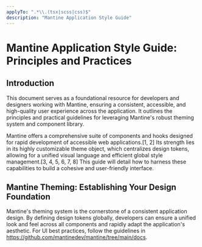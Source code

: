 ```yaml
---
applyTo: ".*\\.(tsx|scss|css)$"
description: "Mantine Application Style Guide"
---
```

# Mantine Application Style Guide: Principles and Practices

## Introduction

This document serves as a foundational resource for developers and designers working with Mantine, ensuring a consistent, accessible, and high-quality user experience across the application. It outlines the principles and practical guidelines for leveraging Mantine's robust theming system and component library.

Mantine offers a comprehensive suite of components and hooks designed for rapid development of accessible web applications.[1, 2] Its strength lies in its highly customizable theme object, which centralizes design tokens, allowing for a unified visual language and efficient global style management.[3, 4, 5, 6, 7, 8] This guide will detail how to harness these capabilities to build a cohesive and user-friendly interface.

## Mantine Theming: Establishing Your Design Foundation

Mantine's theming system is the cornerstone of a consistent application design. By defining design tokens globally, developers can ensure a unified look and feel across all components and rapidly adapt the application's aesthetic.
For UI best practices, follow the guidelines in https://github.com/mantinedev/mantine/tree/main/docs.
